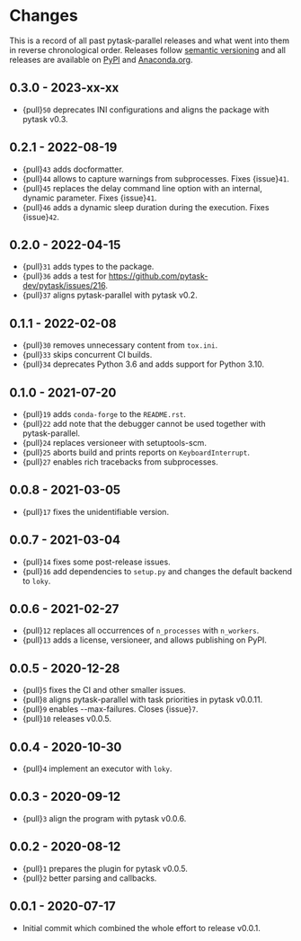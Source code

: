 # Changes

This is a record of all past pytask-parallel releases and what went into them in reverse
chronological order. Releases follow [semantic versioning](https://semver.org/) and all
releases are available on [PyPI](https://pypi.org/project/pytask-parallel) and
[Anaconda.org](https://anaconda.org/conda-forge/pytask-parallel).

## 0.3.0 - 2023-xx-xx

- {pull}`50` deprecates INI configurations and aligns the package with pytask v0.3.

## 0.2.1 - 2022-08-19

- {pull}`43` adds docformatter.
- {pull}`44` allows to capture warnings from subprocesses. Fixes {issue}`41`.
- {pull}`45` replaces the delay command line option with an internal, dynamic parameter.
  Fixes {issue}`41`.
- {pull}`46` adds a dynamic sleep duration during the execution. Fixes {issue}`42`.

## 0.2.0 - 2022-04-15

- {pull}`31` adds types to the package.
- {pull}`36` adds a test for <https://github.com/pytask-dev/pytask/issues/216>.
- {pull}`37` aligns pytask-parallel with pytask v0.2.

## 0.1.1 - 2022-02-08

- {pull}`30` removes unnecessary content from `tox.ini`.
- {pull}`33` skips concurrent CI builds.
- {pull}`34` deprecates Python 3.6 and adds support for Python 3.10.

## 0.1.0 - 2021-07-20

- {pull}`19` adds `conda-forge` to the `README.rst`.
- {pull}`22` add note that the debugger cannot be used together with pytask-parallel.
- {pull}`24` replaces versioneer with setuptools-scm.
- {pull}`25` aborts build and prints reports on `KeyboardInterrupt`.
- {pull}`27` enables rich tracebacks from subprocesses.

## 0.0.8 - 2021-03-05

- {pull}`17` fixes the unidentifiable version.

## 0.0.7 - 2021-03-04

- {pull}`14` fixes some post-release issues.
- {pull}`16` add dependencies to `setup.py` and changes the default backend to `loky`.

## 0.0.6 - 2021-02-27

- {pull}`12` replaces all occurrences of `n_processes` with `n_workers`.
- {pull}`13` adds a license, versioneer, and allows publishing on PyPI.

## 0.0.5 - 2020-12-28

- {pull}`5` fixes the CI and other smaller issues.
- {pull}`8` aligns pytask-parallel with task priorities in pytask v0.0.11.
- {pull}`9` enables --max-failures. Closes {issue}`7`.
- {pull}`10` releases v0.0.5.

## 0.0.4 - 2020-10-30

- {pull}`4` implement an executor with `loky`.

## 0.0.3 - 2020-09-12

- {pull}`3` align the program with pytask v0.0.6.

## 0.0.2 - 2020-08-12

- {pull}`1` prepares the plugin for pytask v0.0.5.
- {pull}`2` better parsing and callbacks.

## 0.0.1 - 2020-07-17

- Initial commit which combined the whole effort to release v0.0.1.
